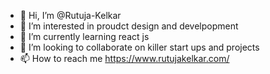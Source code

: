 - 👋 Hi, I’m @Rutuja-Kelkar
- 👀 I’m interested in proudct design and develpopment 
- 🌱 I’m currently learning react js
- 💞️ I’m looking to collaborate on killer start ups and projects  
- 📫 How to reach me https://www.rutujakelkar.com/

<!---
Rutuja-Kelkar/Rutuja-Kelkar is a ✨ special ✨ repository because its `README.md` (this file) appears on your GitHub profile.
You can click the Preview link to take a look at your changes.
--->
